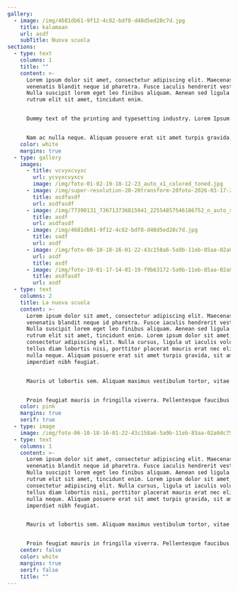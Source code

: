 ```yaml
---
gallery:
  - image: /img/4681db61-9f12-4c82-bdf8-d48d5ed28c7d.jpg
    title: kalamaan
    url: asdf
    subTitle: Nuova scuola
sections:
  - type: text
    columns: 1
    title: ""
    content: >-
      Lorem ipsum dolor sit amet, consectetur adipiscing elit. Maecenas
      venenatis blandit neque id pharetra. Fusce iaculis hendrerit vestibulum.
      Nulla suscipit lorem eget leo finibus aliquam. Aenean sed ligula rutrum,
      rutrum elit sit amet, tincidunt enim.


      Dummy text of the printing and typesetting industry. Lorem Ipsum has been the industry's standard dummy text ever since the 1500s, when an unknown printer took a galley of type and scrambled it to make a type specimen book. It has survived not only five centuries, but also the leap into electronic typesetting, remaining essentially unchanged.


      Nam ac nulla neque. Aliquam posuere erat sit amet turpis gravida, sit amet imperdiet nibh feugiat. Mauris ut lobortis sem. Aliquam maximus vestibulum tortor, vitae sollicitudin mi feugiat id.
    color: white
    margins: true
  - type: gallery
    images:
      - title: vcvyxcvyxc
        url: ycvyxcvyxcv
        image: /img/foto-01-02-19-18-12-23_auto_x1_colored_toned.jpg
      - image: /img/super-resolution-20-20transform-20foto-2026-03-17-2c-2021-2016-2029.png
        title: asdfasdf
        url: asdfasdf
      - image: /img/77390131_736713736815941_22554857546186752_n_auto_x1.jpg
        title: asdf
        url: asdfasdf
      - image: /img/4681db61-9f12-4c82-bdf8-d48d5ed28c7d.jpg
        title: sadf
        url: asdf
      - image: /img/foto-06-10-18-16-01-22-43c158a6-5a9b-11eb-85aa-02a8dc75caa2-2.jpg
        url: asdf
        title: asdf
      - image: /img/foto-19-01-17-14-01-19-f9b63172-5a9b-11eb-85aa-02a8dc75caa2.jpg
        title: asdfasdf
        url: asdf
  - type: text
    columns: 2
    title: La nuova scuola
    content: >-
      Lorem ipsum dolor sit amet, consectetur adipiscing elit. Maecenas
      venenatis blandit neque id pharetra. Fusce iaculis hendrerit vestibulum.
      Nulla suscipit lorem eget leo finibus aliquam. Aenean sed ligula rutrum,
      rutrum elit sit amet, tincidunt enim. Lorem ipsum dolor sit amet,
      consectetur adipiscing elit. Nulla cursus, ligula ut iaculis volutpat,
      tellus diam lobortis nisi, porttitor placerat mauris erat nec elit. Nam ac
      nulla neque. Aliquam posuere erat sit amet turpis gravida, sit amet
      imperdiet nibh feugiat.


      Mauris ut lobortis sem. Aliquam maximus vestibulum tortor, vitae sollicitudin mi feugiat id. Nullam finibus finibus risus, non vehicula ex molestie sit amet. Fusce maximus tellus augue, non feugiat massa ultrices sed. Vestibulum tellus purus, bibendum ut tincidunt at, tempus et ex. Donec et dolor lacinia, ultrices odio at, vehicula sapien. Vestibulum tempus posuere leo non auctor.


      Proin feugiat mauris in fringilla viverra. Pellentesque faucibus sodales molestie. Nam sodales purus nec sodales tincidunt. Nunc vestibulum blandit elit, vel elementum nulla luctus id. Suspendisse purus nisl, blandit et dictum tempus, ultrices bibendum tellus. Cras placerat blandit nibh, et volutpat purus laoreet non. Duis nisi velit, malesuada at mattis in, pretium id augue. Aliquam pharetra felis ac blandit ultrices. Aenean id nulla sed justo placerat imperdiet.
    color: pink
    margins: true
    serif: true
  - type: image
    image: /img/foto-06-10-18-16-01-22-43c158a6-5a9b-11eb-85aa-02a8dc75caa2-2.jpg
  - type: text
    columns: 1
    content: >-
      Lorem ipsum dolor sit amet, consectetur adipiscing elit. Maecenas
      venenatis blandit neque id pharetra. Fusce iaculis hendrerit vestibulum.
      Nulla suscipit lorem eget leo finibus aliquam. Aenean sed ligula rutrum,
      rutrum elit sit amet, tincidunt enim. Lorem ipsum dolor sit amet,
      consectetur adipiscing elit. Nulla cursus, ligula ut iaculis volutpat,
      tellus diam lobortis nisi, porttitor placerat mauris erat nec elit. Nam ac
      nulla neque. Aliquam posuere erat sit amet turpis gravida, sit amet
      imperdiet nibh feugiat.


      Mauris ut lobortis sem. Aliquam maximus vestibulum tortor, vitae sollicitudin mi feugiat id. Nullam finibus finibus risus, non vehicula ex molestie sit amet. Fusce maximus tellus augue, non feugiat massa ultrices sed. Vestibulum tellus purus, bibendum ut tincidunt at, tempus et ex. Donec et dolor lacinia, ultrices odio at, vehicula sapien. Vestibulum tempus posuere leo non auctor.


      Proin feugiat mauris in fringilla viverra. Pellentesque faucibus sodales molestie. Nam sodales purus nec sodales tincidunt. Nunc vestibulum blandit elit, vel elementum nulla luctus id. Suspendisse purus nisl, blandit et dictum tempus, ultrices bibendum tellus. Cras placerat blandit nibh, et volutpat purus laoreet non. Duis nisi velit, malesuada at mattis in, pretium id augue. Aliquam pharetra felis ac blandit ultrices. Aenean id nulla sed justo placerat imperdiet.
    center: false
    color: white
    margins: true
    serif: false
    title: ""
---
```

